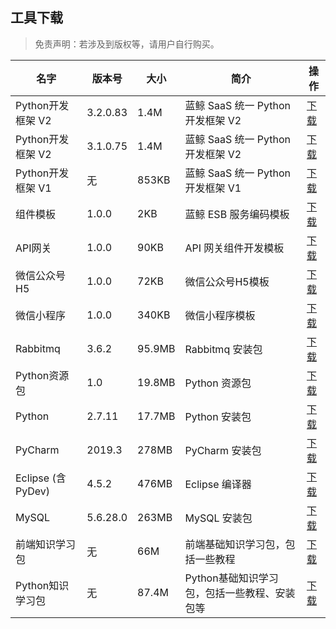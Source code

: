 ## 工具下载

> 免责声明：若涉及到版权等，请用户自行购买。

| 名字               | 版本号    | 大小   | 简介                                      | 操作                                                                       |
| -------------------| -------- | ------ | ----------------------------------------| ---------------------------------------------------------------------------------------- |
| Python开发框架 V2   | 3.2.0.83 | 1.4M   | 蓝鲸 SaaS 统一 Python 开发框架 V2         | [下载](http://bktencent-1252002024.file.myqcloud.com/framework_3.2.0.83.tar.gz) |
| Python开发框架 V2   | 3.1.0.75 | 1.4M   | 蓝鲸 SaaS 统一 Python 开发框架 V2         | [下载](http://bktencent-1252002024.file.myqcloud.com/framework_3.1.0.75.tar.gz) |
| Python开发框架 V1   | 无       | 853KB  | 蓝鲸 SaaS 统一 Python 开发框架 V1         | [下载](http://bktencent-1252002024.file.myqcloud.com/framework.tar.gz) |
| 组件模板            | 1.0.0    | 2KB    | 蓝鲸 ESB 服务编码模板                     | [下载](http://bktencent-1252002024.file.myqcloud.com/hcp.tar.gz) |
| API网关            | 1.0.0    | 90KB   | API 网关组件开发模板                      | [下载](http://bktencent-1252002024.file.myqcloud.com/api_dev_template.tar.gz) |
| 微信公众号H5        | 1.0.0    | 72KB   | 微信公众号H5模板                          | [下载](http://bktencent-1252002024.file.myqcloud.com/framework_weixin_package.tar.gz) |
| 微信小程序          | 1.0.0    | 340KB  | 微信小程序模板                            | [下载](http://bktencent-1252002024.file.myqcloud.com/framework_miniweixin_package.tar.gz) |
| Rabbitmq           | 3.6.2    | 95.9MB | Rabbitmq 安装包                         | [下载](http://bktencent-1252002024.file.myqcloud.com/rabbitmq-server-3.6.2.zip) |
| Python资源包       | 1.0      | 19.8MB   | Python 资源包                          | [下载](http://bktencent-1252002024.file.myqcloud.com/python-sdk-1.0.zip) |
| Python             | 2.7.11   | 17.7MB | Python 安装包                            | [下载](http://bktencent-1252002024.file.myqcloud.com/python-2.7.11.msi) |
| PyCharm            | 2019.3   | 278MB  | PyCharm 安装包                           | [下载](https://www.jetbrains.com/pycharm/download/) |
| Eclipse (含 PyDev) | 4.5.2    | 476MB  | Eclipse 编译器                           | [下载](http://bktencent-1252002024.file.myqcloud.com/eclipse-4.5.2.zip) |
| MySQL              | 5.6.28.0 | 263MB  | MySQL 安装包                             | [下载](http://bktencent-1252002024.file.myqcloud.com/mysql-installer-community-5.6.28.0.msi) |
| 前端知识学习包      | 无       | 66M    | 前端基础知识学习包，包括一些教程             | [下载](http://bktencent-1252002024.file.myqcloud.com/前端知识学习包.zip) |
| Python知识学习包    | 无       | 87.4M  | Python基础知识学习包，包括一些教程、安装包等 | [下载](http://bktencent-1252002024.file.myqcloud.com/python知识学习包.zip) |
